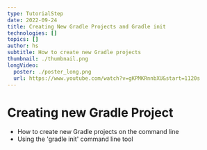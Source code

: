 ```yaml
---
type: TutorialStep
date: 2022-09-24
title: Creating New Gradle Projects and Gradle init
technologies: []
topics: []
author: hs
subtitle: How to create new Gradle projects
thumbnail: ./thumbnail.png
longVideo:
  poster: ./poster_long.png
  url: https://www.youtube.com/watch?v=gKPMKRnnbXU&start=1120s
---
```


# Creating new Gradle Project

* How to create new Gradle projects on the command line
* Using the 'gradle init' command line tool

